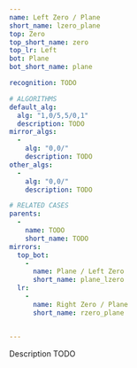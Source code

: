 ```yaml
---
name: Left Zero / Plane
short_name: lzero_plane
top: Zero
top_short_name: zero
top_lr: Left
bot: Plane
bot_short_name: plane

recognition: TODO

# ALGORITHMS
default_alg:
  alg: "1,0/5,5/0,1"
  description: TODO
mirror_algs:
  -
    alg: "0,0/"
    description: TODO
other_algs:
  -
    alg: "0,0/"
    description: TODO

# RELATED CASES
parents:
  -
    name: TODO
    short_name: TODO
mirrors:
  top_bot:
    -
      name: Plane / Left Zero
      short_name: plane_lzero
  lr:
    -
      name: Right Zero / Plane
      short_name: rzero_plane


---
```


Description TODO

